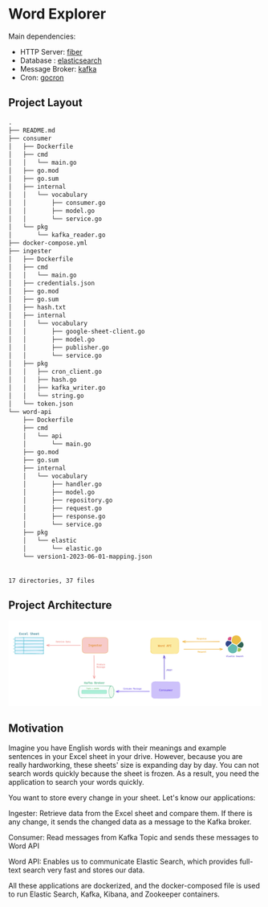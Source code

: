 
# Word Explorer

Main dependencies:
- HTTP Server: [fiber](https://github.com/gofiber/fiber)
- Database : [elasticsearch](https://github.com/elastic/go-elasticsearch)
- Message Broker: [kafka](https://github.com/segmentio/kafka-go)
- Cron: [gocron](https://github.com/go-co-op/gocron)


## Project Layout

```
.
├── README.md
├── consumer
│   ├── Dockerfile
│   ├── cmd
│   │   └── main.go
│   ├── go.mod
│   ├── go.sum
│   ├── internal
│   │   └── vocabulary
│   │       ├── consumer.go
│   │       ├── model.go
│   │       └── service.go
│   └── pkg
│       └── kafka_reader.go
├── docker-compose.yml
├── ingester
│   ├── Dockerfile
│   ├── cmd
│   │   └── main.go
│   ├── credentials.json
│   ├── go.mod
│   ├── go.sum
│   ├── hash.txt
│   ├── internal
│   │   └── vocabulary
│   │       ├── google-sheet-client.go
│   │       ├── model.go
│   │       ├── publisher.go
│   │       └── service.go
│   ├── pkg
│   │   ├── cron_client.go
│   │   ├── hash.go
│   │   ├── kafka_writer.go
│   │   └── string.go
│   └── token.json
└── word-api
    ├── Dockerfile
    ├── cmd
    │   └── api
    │       └── main.go
    ├── go.mod
    ├── go.sum
    ├── internal
    │   └── vocabulary
    │       ├── handler.go
    │       ├── model.go
    │       ├── repository.go
    │       ├── request.go
    │       ├── response.go
    │       └── service.go
    ├── pkg
    │   └── elastic
    │       └── elastic.go
    └── version1-2023-06-01-mapping.json


17 directories, 37 files
```
## Project Architecture

![Screenshot](Project-Architecture.png)

## Motivation

Imagine you have English words with their meanings and example sentences in your Excel sheet in your drive. However, because you are really hardworking, these sheets' size is expanding day by day. You can not search words quickly because the sheet is frozen. As a result, you need the application to search your words quickly.



You want to store every change in your sheet. Let's know our applications:



Ingester: Retrieve data from the Excel sheet and compare them. If there is any change, it sends the changed data as a message to the Kafka broker.



Consumer: Read messages from Kafka Topic and sends these messages to Word API



Word API: Enables us to communicate Elastic Search, which provides full-text search very fast and stores our data.



All these applications are dockerized, and the docker-composed file is used to run Elastic Search, Kafka, Kibana, and Zookeeper containers.  

